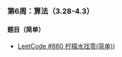 ### 第6周：算法（3.28-4.3）

#### 题目（简单）

- [LeetCode #860 柠檬水找零(简单)](https://leetcode-cn.com/problems/lemonade-change/))
